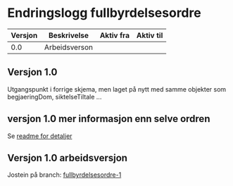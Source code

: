 # Endringslogg fullbyrdelsesordre

| Versjon | Beskrivelse   | Aktiv fra | Aktiv til |
| ------- | ------------- | --------- | --------- |
| 0.0     | Arbeidsverson |           |           |

## Versjon 1.0
Utgangspunkt i forrige skjema, men laget på nytt med samme objekter som begjaeringDom, siktelseTiltale ...
## versjon 1.0 mer informasjon enn selve ordren
Se [readme for detaljer](readme.md)
## Versjon 1.0 arbeidsversjon
Jostein på branch: [fullbyrdelsesordre-1](fullbyrdelsesordre-1)
